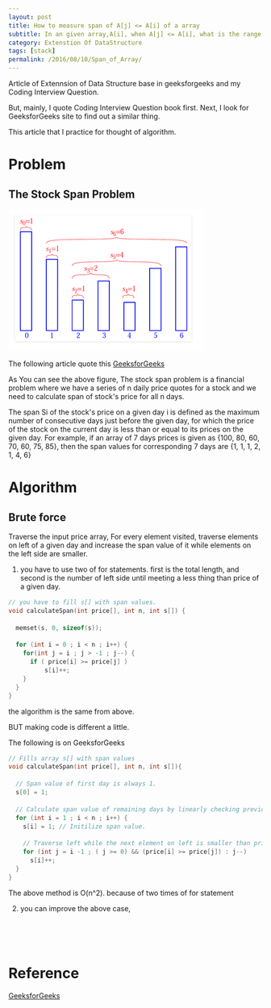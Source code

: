 ```yaml
---
layout: post
title: How to measure span of A[j] <= A[i] of a array 
subtitle: In an given array,A[i], when A[j] <= A[i], what is the range of maximum of j-i 
category: Extenstion Of DataStructure
tags: [stack]
permalink: /2016/08/10/Span_of_Array/
---
```


Article of Extennsion of Data Structure base in geeksforgeeks and my Coding Interview Question.

But, mainly, I quote Coding Interview Question book first. Next, I look for GeeksforGeeks site to find out a similar thing. 

This article that I practice for thought of algorithm.  

# Problem 

## The Stock Span Problem

![](/img/Image/CodingInterview-ExtensionOfDataStructure/2016-08-10-Span_of_Array/Span_of_Stock.png)

The following article quote this [GeeksforGeeks](http://www.geeksforgeeks.org/the-stock-span-problem/) 

As You can see the above figure, The stock span problem is a financial problem where  we have a series of n daily price quotes for a stock and we need to calculate span of stock's price for all n days. 

The span Si of the stock's price on a given day i is defined as the maximum number of consecutive days just before the given day, for which the price of the stock on the current day is less than or equal to its prices on the given day. For example, if an array of 7 days prices is given as {100, 80, 60, 70, 60, 75, 85}, then the span values for corresponding 7 days are {1, 1, 1, 2, 1, 4, 6}

# Algorithm 

## Brute force 

Traverse the input price array, For every element visited, traverse elements on left of a given day and increase the span value of it while elements on the left side are smaller. 

 1. you have to use two of for statements. first is the total length, and second is the number of left side until meeting a less thing than price of a given day.  

```c++
// you have to fill s[] with span values.
void calculateSpan(int price[], int n, int s[]) {

  memset(s, 0, sizeof(s));
  
  for (int i = 0 ; i < n ; i++) {
    for(int j = i ; j > -1 ; j--) {
      if ( price[i] >= price[j] ) 
          s[i]++;
    }
  }
}
```
the algorithm is the same from above. 

BUT making code is different a little. 

The following is on GeeksforGeeks

```c++
// Fills array s[] with span values
void calculateSpan(int price[], int n, int s[]){
 
  // Span value of first day is always 1. 
  s[0] = 1; 
  
  // Calculate span value of remaining days by linearly checking previous days. 
  for (int i = 1 ; i < n ; i++) {
    s[i] = 1; // Initilize span value. 
    
    // Traverse left while the next element on left is smaller than price[i]
    for (int j = i -1 ; ( j >= 0) && (price[i] >= price[j]) : j--)
      s[i]++;
  }
}
```

The above method is O(n^2). because of two times of for statement 

 2. you can improve the above case, 
  
```c++





```
 
# Reference 

 [GeeksforGeeks](http://www.geeksforgeeks.org/the-stock-span-problem/)
